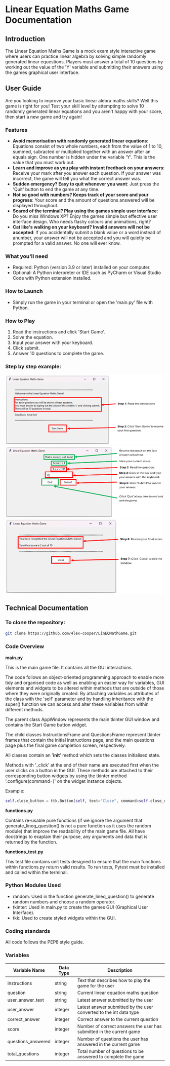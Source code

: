 # Linear Equation Maths Game Documentation

## Introduction

The Linear Equation Maths Game is a mock exam style interactive game where users can practice linear algebra by solving simple randomly generated linear equestions. Players must answer a total of 10 questions by working out the value of the 'Y' variable and submitting their answers using the games graphical user interface.


## User Guide

Are you looking to improve your basic linear alebra maths skills? Well this game is right for you! Test your skill level by attempting to solve 10 randomly generated linear equations and you aren't happy with your score, then start a new game and try again!


### Features
- **Avoid memorisation with randomly generated linear equations**: Equations consist of two whole numbers, each from the value of 1 to 10, summed, subracted or multiplied together with an answer after an equals sign. One number is hidden under the variable 'Y'. This is the value that you must work out.
- **Learn and improve as you play with instant feedback on your answers**: Receive your mark after you answer each question. If your answer was incorrect, the game will tell you what the correct answer was. 
- **Sudden emergency? Easy to quit whenever you want**: Just press the 'Quit' button to end the game at any time.
- **Not so good with numbers? Keeps track of your score and your progress**: Your score and the amount of questions answered will be displayed throughout.  
- **Scared of the terminal? Play using the games simple user interface**: Do you miss Windows XP? Enjoy the games simple but effective user interface design. Who needs flashy colours and animations, right?
- **Cat like's walking on your keyboard? Invalid answers will not be accepted**: If you accidentally submit a blank value or a word instead of anumber, your answer will not be accepted and you will quietly be prompted for a valid answer. No one will ever know.


### What you'll need

- Required: Python (version 3.9 or later) installed on your computer.
- Optional: A Python interpreter or IDE such as PyCharm or Visual Studio Code with Python extension installed.

### How to Launch
- Simply run the game in your terminal or open the 'main.py' file with Python.

### How to Play
1. Read the instructions and click 'Start Game'.
2. Solve the equation.
3. Input your answer with your keyboard.
4. Click submit.
5. Answer 10 questions to complete the game.

### Step by step example:
![image of Instructions Page Guide](https://github.com/4lex-cooper/LinEqMathGame/blob/main/Instructions%20Page%20Guide.png)
![image of Questions Page Guide](https://github.com/4lex-cooper/LinEqMathGame/blob/main/Questions%20Page%20Guide.png)
![image of Game Completed Page Guide](https://github.com/4lex-cooper/LinEqMathGame/blob/main/Game%20Completed%20Page%20Guide.png)


## Technical Documentation

### To clone the repository:

```bash
git clone https://github.com/4lex-cooper/LinEQMathGame.git
```


### Code Overview

**main.py**

This is the main game file. It contains all the GUI interactions.

The code follows an object-oriented programming approach to enable more tidy and organised code as well as enabling an easier way for variables, GUI elements and widgets to be altered within methods that are outside of those where they were originally created. By attaching variables as attributes of the class with the 'self' parameter and by handling inheritance with the super() function we can access and alter these variables from within different methods.

The parent class AppWindow represents the main tkinter GUI window and contains the Start Game button widget.

The child classes InstructionsFrame and QuestionsFrame represent tkinter frames that contain the initial instructions page, and the main questions page plus the final game completion screen, respectively.

All classes contain an '__init__' method which sets the classes initialised state. 

Methods with '_click' at the end of their name are executed first when the user clicks on a button in the GUI. These methods are attached to their corresponding button widgets by using the tkinter method '.configure(command=)' on the widget instance objects. 

Example:

```python
self.close_button = ttk.Button(self, text="Close", command=self.close_click)
```

**functions.py**

Contains re-usable pure functions (if we ignore the argument that generate_lineq_question() is not a pure function as it uses the random module) that improve the readability of the main game file. All have docstrings to exaplain their purpose, any arguments and data that is returned by the function.


**functions_test.py**

This test file contains unit tests designed to ensure that the main functions within functions.py return valid results. To run tests, Pytest must be installed and called within the terminal.


### Python Modules Used

- random: Used in the function generate_lineq_question() to generate random numbers and choose a random operator.
- tkinter: Used in main.py to create the games GUI (Graphical User Interface).
- tkk: Used to create styled widgets within the GUI.


### Coding standards

All code follows the PEP8 style guide.


### Variables

| Variable Name     | Data Type | Description                                              |
| ----------------- | --------- | -------------------------------------------------------- |
| instructions      | string    | Text that describes how to play the game for the user |
| question          | string    | Current linear equation maths question |
| user_answer_text  | string    | Latest answer submitted by the user |
| user_answer       | integer   | Latest answer submitted by the user converted to the int data type |
| correct_answer    | integer   | Correct answer to the current question |
| score             | integer   | Number of correct answers the user has submitted in the current game |
| questions_answered | integer  | Number of questions the user has answered in the current game |
| total_questions   | integer   | Total number of questions to be answered to complete the game |





